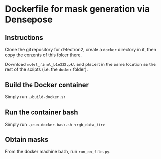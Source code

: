 # Dockerfile for mask generation via Densepose

## Instructions

Clone the git repository for detectron2, create a `docker` directory in it, then copy the contents
of this folder there.

Download `model_final_b1e525.pkl` and place it in the same location as the rest of the scripts
(i.e. the `docker` folder).

## Build the Docker container

Simply run `./build-docker.sh`

## Run the container bash

Simply run `./run-docker-bash.sh <rgb_data_dir>`

## Obtain masks

From the docker machine bash, run `run_on_file.py`.
